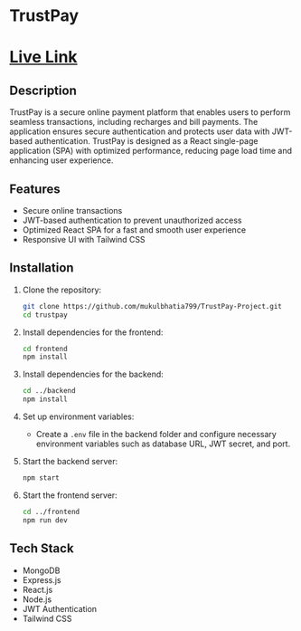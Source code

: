 # TrustPay  

# [Live Link](https://trustpay-payment-app.netlify.app/)

## Description  
TrustPay is a secure online payment platform that enables users to perform seamless transactions, including recharges and bill payments. The application ensures secure authentication and protects user data with JWT-based authentication. TrustPay is designed as a React single-page application (SPA) with optimized performance, reducing page load time and enhancing user experience.

## Features  
- Secure online transactions  
- JWT-based authentication to prevent unauthorized access  
- Optimized React SPA for a fast and smooth user experience  
- Responsive UI with Tailwind CSS  

## Installation  
1. Clone the repository:  
   ```sh  
   git clone https://github.com/mukulbhatia799/TrustPay-Project.git  
   cd trustpay
   ```  

2. Install dependencies for the frontend:  
   ```sh  
   cd frontend  
   npm install  
   ```  

3. Install dependencies for the backend:  
   ```sh  
   cd ../backend  
   npm install  
   ```  

4. Set up environment variables:  
   - Create a `.env` file in the backend folder and configure necessary environment variables such as database URL, JWT secret, and port.

5. Start the backend server:  
   ```sh  
   npm start  
   ```  

6. Start the frontend server:  
   ```sh  
   cd ../frontend  
   npm run dev  
   ```  

## Tech Stack  
- MongoDB  
- Express.js  
- React.js  
- Node.js  
- JWT Authentication  
- Tailwind CSS  

